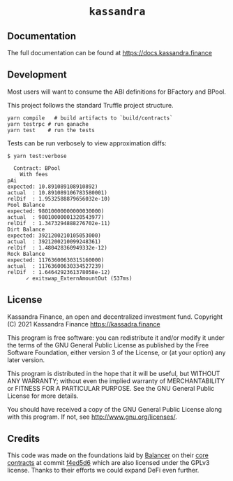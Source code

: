 <h1 align=center><code>kassandra</code></h1>

## Documentation

The full documentation can be found at <https://docs.kassandra.finance>

## Development

Most users will want to consume the ABI definitions for BFactory and BPool.

This project follows the standard Truffle project structure. 

```
yarn compile   # build artifacts to `build/contracts`
yarn testrpc # run ganache
yarn test    # run the tests
```

Tests can be run verbosely to view approximation diffs:

```
$ yarn test:verbose
```

```
  Contract: BPool
    With fees
pAi
expected: 10.891089108910892)
actual  : 10.891089106783580001)
relDif  : 1.9532588879656032e-10)
Pool Balance
expected: 98010000000000030000)
actual  : 98010000001320543977)
relDif  : 1.3473294888276702e-11)
Dirt Balance
expected: 3921200210105053000)
actual  : 3921200210099248361)
relDif  : 1.480428360949332e-12)
Rock Balance
expected: 11763600630315160000)
actual  : 11763600630334527239)
relDif  : 1.6464292361378058e-12)
      ✓ exitswap_ExternAmountOut (537ms)
```

## License

Kassandra Finance, an open and decentralized investment fund. Copyright (C) 2021  Kassandra Finance <https://kassadra.finance>

This program is free software: you can redistribute it and/or modify it under the terms of the GNU General Public License as published by the Free Software Foundation, either version 3 of the License, or (at your option) any later version.

This program is distributed in the hope that it will be useful, but WITHOUT ANY WARRANTY; without even the implied warranty of MERCHANTABILITY or FITNESS FOR A PARTICULAR PURPOSE.  See the GNU General Public License for more details.

You should have received a copy of the GNU General Public License along with this program.  If not, see <http://www.gnu.org/licenses/>.

## Credits

This code was made on the foundations laid by [Balancer](https://balancer.finance/) on their [core contracts](https://github.com/balancer-labs/balancer-core) at commit [f4ed5d6](https://github.com/balancer-labs/balancer-core/commit/f4ed5d65362a8d6cec21662fb6eae233b0babc1f) which are also licensed under the GPLv3 license. Thanks to their efforts we could expand DeFi even further.
